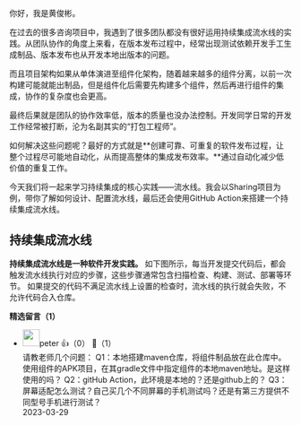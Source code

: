 你好，我是黄俊彬。

在过去的很多咨询项目中，我遇到了很多团队都没有很好运用持续集成流水线的实践。从团队协作的角度上来看，在版本发布过程中，经常出现测试依赖开发手工生成制品、版本发布也从开发本地出版本的问题。

而且项目架构如果从单体演进至组件化架构，随着越来越多的组件分离，以前一次构建可能就能出制品，但是组件化后需要先构建多个组件，然后再进行组件的集成，协作的复杂度也会更高。

最终后果就是团队的协作效率低，版本的质量也没办法控制。开发同学日常的开发工作经常被打断，沦为名副其实的“打包工程师”。

如何解决这些问题呢？最好的方式就是**创建可靠、可重复的软件发布过程，让整个过程尽可能地自动化，从而提高整体的集成发布效率。**通过自动化减少低价值的重复工作。

今天我们将一起来学习持续集成的核心实践——流水线。我会以Sharing项目为例，带你了解如何设计、配置流水线，最后还会使用GitHub Action来搭建一个持续集成流水线。

## 持续集成流水线

**持续集成流水线是一种软件开发实践。** 如下图所示，每当开发提交代码后，都会触发流水线执行对应的步骤，这些步骤通常包含扫描检查、构建、测试、部署等环节。 如果提交的代码不满足流水线上设置的检查时，流水线的执行就会失败，不允许代码合入仓库。
<div><strong>精选留言（1）</strong></div><ul>
<li><img src="https://static001.geekbang.org/account/avatar/00/10/25/87/f3a69d1b.jpg" width="30px"><span>peter</span> 👍（0） 💬（1）<div>请教老师几个问题：
Q1：本地搭建maven仓库，将组件制品放在此仓库中。使用组件的APK项目，在其gradle文件中指定组件的本地maven地址。是这样使用的吗？
Q2：gitHub Action，此环境是本地的？还是github上的？
Q3：屏幕适配怎么测试？自己买几个不同屏幕的手机测试吗？还是有第三方提供不同型号手机进行测试？</div>2023-03-29</li><br/>
</ul>